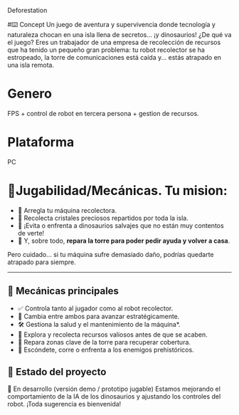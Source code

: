 Deforestation

#⌨️ Concept
Un juego de aventura y supervivencia donde tecnología y naturaleza chocan en una isla llena de secretos... ¡y dinosaurios!
¿De qué va el juego?
Eres un trabajador de una empresa de recolección de recursos que ha tenido un pequeño gran problema: tu robot recolector se ha estropeado, la torre de comunicaciones está caída y... estás atrapado en una isla remota.

# Genero
FPS + control de robot en tercera persona + gestion de recursos.

# Plataforma
PC 

# 🚀Jugabilidad/Mecánicas. Tu mision: 
- 🧰 Arregla tu máquina recolectora.  
- 💎 Recolecta cristales preciosos repartidos por toda la isla.  
- 🦖 ¡Evita o enfrenta a dinosaurios salvajes que no están muy contentos de verte!  
- 📡 Y, sobre todo, **repara la torre para poder pedir ayuda y volver a casa**.

Pero cuidado… si tu máquina sufre demasiado daño, podrías quedarte atrapado para siempre.

---

## 🧪 Mecánicas principales

- ✅ Controla tanto al jugador como al robot recolector.
- 🔄 Cambia entre ambos para avanzar estratégicamente.
- 🛠️ Gestiona la salud y el mantenimiento de la máquina*.
- 💎 Explora y recolecta recursos valiosos antes de que se acaben.
- 📡 Repara zonas clave de la torre para recuperar cobertura.
- 🦕 Escóndete, corre o enfrenta a los enemigos prehistóricos.

## 🚀 Estado del proyecto
 🔧 En desarrollo (versión demo / prototipo jugable)
Estamos mejorando el comportamiento de la IA de los dinosaurios y ajustando los controles del robot. ¡Toda sugerencia es bienvenida!



